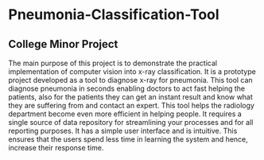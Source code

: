 # Pneumonia-Classification-Tool
## College Minor Project

The main purpose of this project is to demonstrate the practical implementation of computer vision into x-ray classification. It is a prototype project developed as a tool to diagnose x-ray for pneumonia. This tool can diagnose pneumonia in seconds enabling doctors to act fast helping the patients, also for the patients they can get an instant result and know what they are suffering from and contact an expert. This tool helps the radiology department become even more efficient in helping people. It requires a single source of data repository for streamlining your processes and for all reporting purposes. It has a simple user interface and is intuitive. This ensures that the users spend less time in learning the system and hence, increase their response time. 
